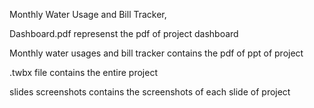 Monthly Water Usage and Bill Tracker,

Dashboard.pdf represenst the pdf of project dashboard

Monthly water usages and bill tracker contains the pdf of ppt of project

.twbx file contains the entire project

slides screenshots contains the screenshots of each slide of project
